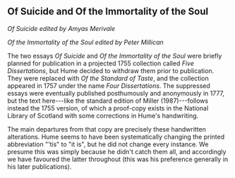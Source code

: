 ## Of Suicide and Of the Immortality of the Soul

_Of Suicide edited by Amyas Merivale_

_Of the Immortality of the Soul edited by Peter Millican_

The two essays *Of Suicide* and *Of the Immortality of the Soul* were briefly planned for publication in a projected 1755 collection called *Five Dissertations*, but Hume decided to withdraw them prior to publication. They were replaced with *Of the Standard of Taste*, and the collection appeared in 1757 under the name *Four Dissertations*. The suppressed essays were eventually published posthumously and anonymously in 1777, but the text here---like the standard edition of Miller (1987)---follows instead the 1755 version, of which a proof-copy exists in the National Library of Scotland with some corrections in Hume's handwriting.

The main departures from that copy are precisely these handwritten alterations. Hume seems to have been systematically changing the printed abbreviation "’tis" to "it is", but he did not change every instance. We presume this was simply because he didn't catch them all, and accordingly we have favoured the latter throughout (this was his preference generally in his later publications).
